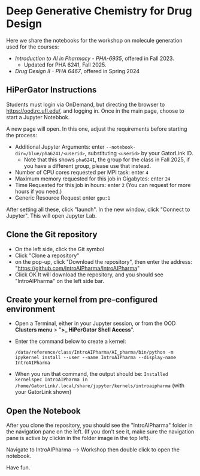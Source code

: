 # Deep Generative Chemistry for Drug Design
Here we share the notebooks for the workshop on molecule generation used for the 
courses: 

 - *Introduction to AI in Pharmacy - PHA-6935*, offered in Fall 2023.
   - Updated for PHA 6241, Fall 2025.
 - *Drug Design II - PHA 6467*, offered in Spring 2024

## HiPerGator Instructions

Students must login via OnDemand, but directing the browser to https://ood.rc.ufl.edu/, and logging in. 
Once in the main page, choose to start a Jupyter Notebbok.

A new page will open. In this one, adjust the requirements before starting the process:

- Additional Jupyter Arguments: enter `--notebook-dir=/blue/pha6241/<userid>`, substituting `<userid>` by your GatorLink ID.
  - Note that this shows `pha6241`, the group for the class in Fall 2025, if you have a different group, please use that instead.
- Number of CPU cores requested per MPI task: enter `4`
- Maximum memory requested for this job in Gigabytes: enter `24`
- Time Requested for this job in hours: enter `2` (You can request for more hours if you need.)
- Generic Resource Request enter `gpu:1`

After setting all these, click "launch". In the new window, click "Connect to Jupyter". This will open Jupyter Lab.

## Clone the Git repository
- On the left side, click the Git symbol
- Click "Clone a repository"
- on the pop-up, click "Download the repository", then enter the address: "https://github.com/IntroAIPharma/IntroAIPharma"
- Click OK
It will download the repository, and you should see "IntroAIPharma" on the left side bar.

## Create your kernel from pre-configured environment

- Open a Terminal, either in your Jupyter session, or from the OOD **Clusters menu** > "**>_ HiPerGator Shell Access**".
- Enter the command below to create a kernel:
  
      /data/reference/class/IntroAIPharma/AI_pharma/bin/python -m ipykernel install --user --name IntroAIPharma --display-name IntroAIPharma

- When you run that command, the output should be: `Installed kernelspec IntroAIPharma in /home/GatorLink/.local/share/jupyter/kernels/introaipharma` (with your GatorLink shown)
  

## Open the Notebook

After you clone the repository, you should see the "IntroAIPharma" folder in the navigation pane on the left.
(If you don't see it, make sure the navigation pane is active by clickin in the folder image in the top left).

Navigate to IntroAIPharma --> Workshop then double click to open the notebook.

Have fun.

